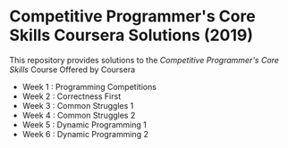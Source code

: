 # Competitive Programmer's Core Skills Coursera Solutions (2019)
This repository provides solutions to the _Competitive Programmer's Core Skills_ Course Offered by Coursera
* Week 1 : Programming Competitions
* Week 2 : Correctness First
* Week 3 : Common Struggles 1
* Week 4 : Common Struggles 2
* Week 5 : Dynamic Programming 1
* Week 6 : Dynamic Programming 2
